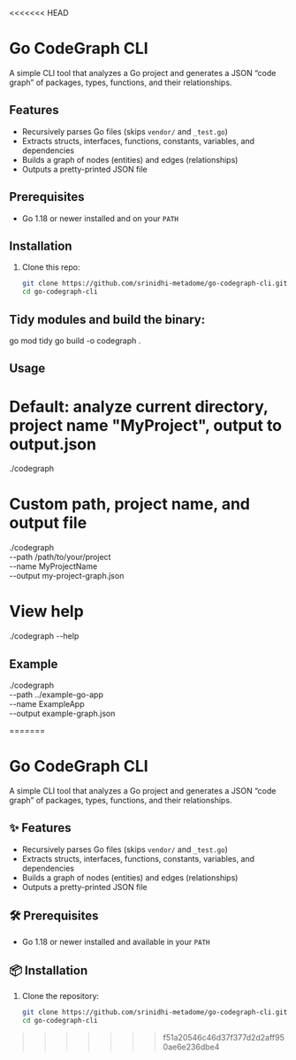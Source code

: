 <<<<<<< HEAD
# Go CodeGraph CLI

A simple CLI tool that analyzes a Go project and generates a JSON “code graph” of packages, types, functions, and their relationships.

## Features

- Recursively parses Go files (skips `vendor/` and `_test.go`)  
- Extracts structs, interfaces, functions, constants, variables, and dependencies  
- Builds a graph of nodes (entities) and edges (relationships)  
- Outputs a pretty-printed JSON file

## Prerequisites

- Go 1.18 or newer installed and on your `PATH`

## Installation

1. Clone this repo:
   ```bash
   git clone https://github.com/srinidhi-metadome/go-codegraph-cli.git
   cd go-codegraph-cli


## Tidy modules and build the binary:


go mod tidy
go build -o codegraph .

## Usage

# Default: analyze current directory, project name "MyProject", output to output.json
./codegraph

# Custom path, project name, and output file
./codegraph \
  --path /path/to/your/project \
  --name MyProjectName \
  --output my-project-graph.json

# View help
./codegraph --help

## Example

./codegraph \
  --path ../example-go-app \
  --name ExampleApp \
  --output example-graph.json

=======
# Go CodeGraph CLI

A simple CLI tool that analyzes a Go project and generates a JSON “code graph” of packages, types, functions, and their relationships.

## ✨ Features

- Recursively parses Go files (skips `vendor/` and `_test.go`)
- Extracts structs, interfaces, functions, constants, variables, and dependencies
- Builds a graph of nodes (entities) and edges (relationships)
- Outputs a pretty-printed JSON file

## 🛠 Prerequisites

- Go 1.18 or newer installed and available in your `PATH`

## 📦 Installation

1. Clone the repository:

   ```bash
   git clone https://github.com/srinidhi-metadome/go-codegraph-cli.git
   cd go-codegraph-cli


>>>>>>> f51a20546c46d37f377d2d2aff950ae6e236dbe4
